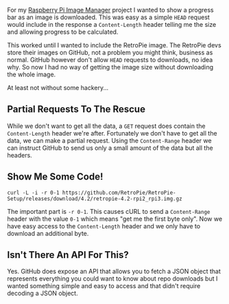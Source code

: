 
For my [Raspberry Pi Image Manager](https://github.com/moebrowne/RPi-image-manager) project I wanted 
 to show a progress bar as an image is downloaded. This was easy as a simple `HEAD` request would 
 include in the response a `Content-Length` header telling me the size and allowing progress to be 
 calculated.

This worked until I wanted to include the RetroPie image. The RetroPie devs store their images on
 GitHub, not a problem you might think, business as normal. GitHub however don't allow `HEAD` 
 requests to downloads, no idea why. So now I had no way of getting the image size without downloading
 the whole image.

At least not without some hackery...

<!-- more -->

## Partial Requests To The Rescue

While we don't want to get all the data, a `GET` request does contain the `Content-Length` header
 we're after. Fortunately we don't have to get all the data, we can make a partial request. Using the
 `Content-Range` header we can instruct GitHub to send us only a small amount of the data but all the
 headers.

## Show Me Some Code!

```
curl -L -i -r 0-1 https://github.com/RetroPie/RetroPie-Setup/releases/download/4.2/retropie-4.2-rpi2_rpi3.img.gz
```

The important part is `-r 0-1`. This causes cURL to send a `Content-Range` header with the value
 `0-1` which means "get me the first byte only". Now we have easy access to the `Content-Length`
 header and we only have to download an additional byte.

## Isn't There An API For This?

Yes. GitHub does expose an API that allows you to fetch a JSON object that represents everything you
 could want to know about repo downloads but I wanted something simple and easy to access and that 
 didn't require decoding a JSON object.
